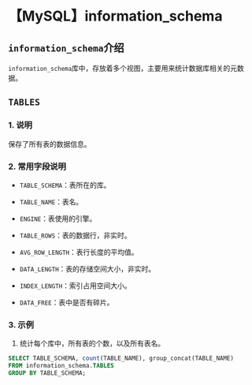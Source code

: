 # 【MySQL】information_schema


## `information_schema`介绍

`information_schema`库中，存放着多个视图，主要用来统计数据库相关的元数据。

## `TABLES`

### 1. 说明

保存了所有表的数据信息。

### 2. 常用字段说明

- `TABLE_SCHEMA`：表所在的库。

- `TABLE_NAME`：表名。

- `ENGINE`：表使用的引擎。

- `TABLE_ROWS`：表的数据行，非实时。

- `AVG_ROW_LENGTH`：表行长度的平均值。

- `DATA_LENGTH`：表的存储空间大小，非实时。

- `INDEX_LENGTH`：索引占用空间大小。

- `DATA_FREE`：表中是否有碎片。

### 3. 示例

1. 统计每个库中，所有表的个数，以及所有表名。

```sql
SELECT TABLE_SCHEMA, count(TABLE_NAME), group_concat(TABLE_NAME)
FROM information_schema.TABLES
GROUP BY TABLE_SCHEMA;
```


